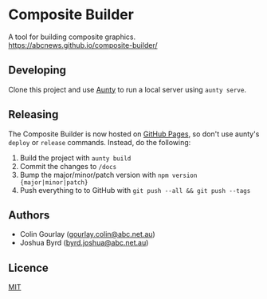 Composite Builder
=================

A tool for building composite graphics. https://abcnews.github.io/composite-builder/

Developing
----------

Clone this project and use [Aunty](https://github.com/abcnews/aunty) to run a local server using `aunty serve`. 

Releasing
---------

The Composite Builder is now hosted on [GitHub Pages](https://abcnews.github.io/composite-builder/), so don't use aunty's `deploy` or `release` commands. Instead, do the following:

1. Build the project with `aunty build`
2. Commit the changes to `/docs`
3. Bump the major/minor/patch version with `npm version {major|minor|patch}`
4. Push everything to to GitHub with `git push --all && git push --tags`

Authors
-------

- Colin Gourlay ([gourlay.colin@abc.net.au](mailto:gourlay.colin@abc.net.au))
- Joshua Byrd ([byrd.joshua@abc.net.au](mailto:byrd.joshua@abc.net.au))

Licence
-------
[MIT](https://github.com/abcnews/composite-builder/blob/master/LICENSE.md)
